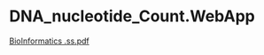 # DNA_nucleotide_Count.WebApp
[BioInformatics .ss.pdf](https://github.com/mitalibhandari/DNA_nucleotide_Count.WebApp/files/7024295/BioInformatics.ss.pdf)
